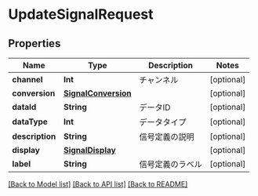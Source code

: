# UpdateSignalRequest

## Properties
Name | Type | Description | Notes
------------ | ------------- | ------------- | -------------
**channel** | **Int** | チャンネル | [optional] 
**conversion** | [**SignalConversion**](SignalConversion.md) |  | [optional] 
**dataId** | **String** | データID | [optional] 
**dataType** | **Int** | データタイプ | [optional] 
**description** | **String** | 信号定義の説明 | [optional] 
**display** | [**SignalDisplay**](SignalDisplay.md) |  | [optional] 
**label** | **String** | 信号定義のラベル | [optional] 

[[Back to Model list]](../README.md#documentation-for-models) [[Back to API list]](../README.md#documentation-for-api-endpoints) [[Back to README]](../README.md)


